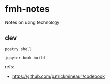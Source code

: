# fmh-notes
Notes on using technology

## dev

`poetry shell`

`jupyter-book build`

refs:

* <https://github.com/patrickmineault/codebook>
